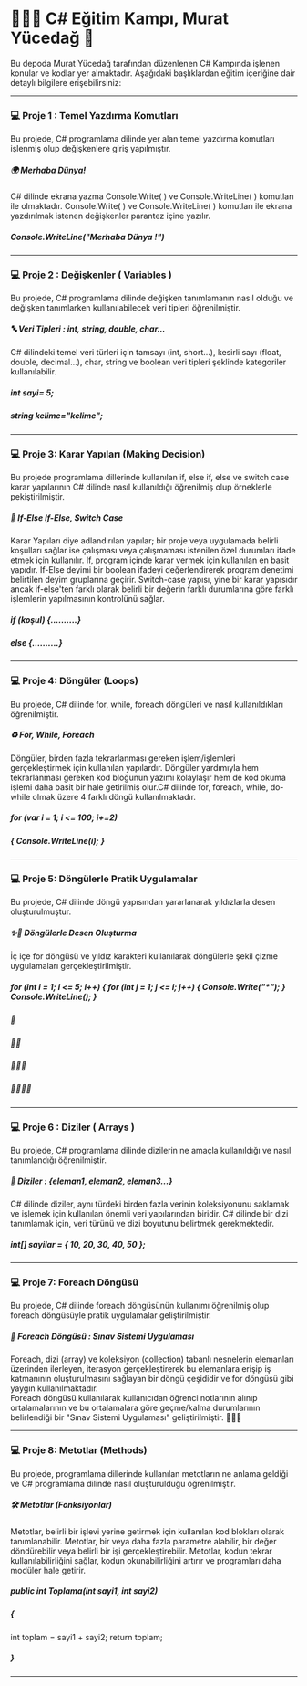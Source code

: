 <h1> 👩🏻‍💻 C# Eğitim Kampı, Murat Yücedağ 🚀 </h1>
Bu depoda Murat Yücedağ tarafından düzenlenen C# Kampında işlenen konular ve kodlar yer almaktadır. Aşağıdaki başlıklardan eğitim içeriğine dair detaylı bilgilere erişebilirsiniz:
<br>

<hr>
<h3>💻 Proje 1 : Temel Yazdırma Komutları </h3>
Bu projede, C# programlama dilinde yer alan temel yazdırma komutları işlenmiş olup değişkenlere giriş yapılmıştır.
<h5> 🌍 Merhaba Dünya!</h5>
C# dilinde ekrana yazma Console.Write( ) ve Console.WriteLine( ) komutları ile olmaktadır. Console.Write( ) ve Console.WriteLine( ) komutları ile ekrana yazdırılmak istenen değişkenler parantez içine yazılır. 
<h5> Console.WriteLine("Merhaba Dünya !")</h5>
<hr>
<h3>💻 Proje 2 : Değişkenler ( Variables ) </h3> 
Bu projede, C# programlama dilinde değişken tanımlamanın nasıl olduğu ve değişken tanımlarken kullanılabilecek veri tipleri öğrenilmiştir.
<h5> 🔤 Veri Tipleri : int, string, double, char... </h5>
C# dilindeki temel veri türleri için tamsayı (int, short...), kesirli sayı (float, double, decimal...), char, string ve boolean veri tipleri şeklinde kategoriler kullanılabilir.
<h5> int sayi= 5;</h5>
<h5> string kelime="kelime";</h5>
<hr>
<h3>💻 Proje 3: Karar Yapıları (Making Decision) </h3> 
Bu projede programlama dillerinde kullanılan  if, else if, else ve switch case karar yapılarının C# dilinde nasıl kullanıldığı öğrenilmiş olup örneklerle pekiştirilmiştir. 
<h5>🔸 If-Else If-Else, Switch Case</h5>
Karar Yapıları diye adlandırılan yapılar; bir proje veya uygulamada belirli koşulları sağlar ise çalışması veya çalışmaması istenilen özel durumları ifade etmek için kullanılır.
If, program içinde karar vermek için kullanılan en basit yapıdır. If-Else deyimi bir boolean ifadeyi değerlendirerek program denetimi belirtilen deyim gruplarına geçirir.
Switch-case yapısı, yine bir karar yapısıdır ancak if-else'ten farklı olarak belirli bir değerin farklı durumlarına göre farklı işlemlerin yapılmasının kontrolünü sağlar.
<h5> if (koşul) {..........}</h5>
<h5> else {..........}</h5>
<hr>
<h3> 💻 Proje 4: Döngüler (Loops) </h3> 
Bu projede, C# dilinde for, while, foreach döngüleri ve nasıl kullanıldıkları öğrenilmiştir.
<h5>♻️ For, While, Foreach </h5>
Döngüler, birden fazla tekrarlanması gereken işlem/işlemleri gerçekleştirmek için kullanılan yapılardır. Döngüler yardımıyla hem tekrarlanması gereken kod bloğunun yazımı kolaylaşır hem de kod okuma işlemi daha basit bir hale getirilmiş olur.C# dilinde for, foreach, while, do-while olmak üzere 4 farklı döngü kullanılmaktadır.
<h5>for (var  i = 1; i <= 100; i+=2)</h5>
<h5>{  Console.WriteLine(i);  }</h5>
<hr>
<h3> 💻 Proje 5: Döngülerle Pratik Uygulamalar </h3> 
Bu projede, C# dilinde döngü yapısından yararlanarak yıldızlarla desen oluşturulmuştur.
<h5>✨🌟 Döngülerle Desen Oluşturma </h5>
İç içe for döngüsü ve yıldız karakteri kullanılarak döngülerle şekil çizme uygulamaları gerçekleştirilmiştir.
<h5><span>for (int i = 1; i <= 5; i++)
{
    for (int j = 1; j <= i; j++)
    {
        Console.Write("*");
    }
    Console.WriteLine();
}</span></h5>
    <h5>🌟</h5>
    <h5>🌟🌟</h5>
    <h5>🌟🌟🌟</h5>
    <h5>🌟🌟🌟🌟</h5>
<hr>
<h3> 💻  Proje 6 : Diziler ( Arrays ) </h3> 
Bu projede, C# programlama dilinde dizilerin ne amaçla kullanıldığı ve nasıl tanımlandığı öğrenilmiştir.
<h5> 🔢 Diziler : {eleman1, eleman2, eleman3...}</h5>
C# dilinde diziler, aynı türdeki  birden fazla verinin koleksiyonunu saklamak ve işlemek için kullanılan önemli veri yapılarından biridir. C# dilinde bir dizi tanımlamak için, veri türünü ve dizi boyutunu belirtmek gerekmektedir.
<h5>int[] sayilar = { 10, 20, 30, 40, 50 };</h5>
<hr>
<h3> 💻 Proje 7: Foreach Döngüsü </h3> 
Bu projede, C# dilinde foreach döngüsünün kullanımı öğrenilmiş olup foreach döngüsüyle pratik uygulamalar geliştirilmiştir.
<h5> 💯 Foreach Döngüsü : Sınav Sistemi Uygulaması</h5>
Foreach, dizi (array) ve koleksiyon (collection) tabanlı nesnelerin elemanları üzerinden ilerleyen, iterasyon gerçekleştirerek bu elemanlara erişip iş katmanının oluşturulmasını sağlayan bir döngü çeşididir ve for döngüsü gibi yaygın kullanılmaktadır.
<br>
Foreach döngüsü kullanılarak kullanıcıdan öğrenci notlarının alınıp ortalamalarının ve bu ortalamalara göre geçme/kalma durumlarının belirlendiği bir "Sınav Sistemi Uygulaması" geliştirilmiştir.
🥇🥈🥉

<hr>

<h3> 💻 Proje 8: Metotlar (Methods) </h3> 
Bu projede, programlama dillerinde kullanılan metotların ne anlama geldiği ve C# programlama dilinde nasıl oluşturulduğu öğrenilmiştir.
<h5> 🛠️ Metotlar (Fonksiyonlar) </h5>
Metotlar, belirli bir işlevi yerine getirmek için kullanılan kod blokları olarak tanımlanabilir. Metotlar, bir veya daha fazla parametre alabilir, bir değer döndürebilir veya belirli bir işi gerçekleştirebilir. Metotlar, kodun tekrar kullanılabilirliğini sağlar, kodun okunabilirliğini artırır ve programları daha modüler hale getirir.
<h5>public int Toplama(int sayi1, int sayi2)</h5>
<h5>{ </h5
<h5>  int toplam = sayi1 + sayi2; </h5
<h5>  return toplam;  </h5> 
<h5> } </h5> 
<hr>


